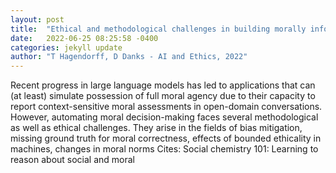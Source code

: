 ```yaml
---
layout: post
title:  "Ethical and methodological challenges in building morally informed AI systems"
date:   2022-06-25 08:25:58 -0400
categories: jekyll update
author: "T Hagendorff, D Danks - AI and Ethics, 2022"
---
```

Recent progress in large language models has led to applications that can (at least) simulate possession of full moral agency due to their capacity to report context-sensitive moral assessments in open-domain conversations. However, automating moral decision-making faces several methodological as well as ethical challenges. They arise in the fields of bias mitigation, missing ground truth for moral correctness, effects of bounded ethicality in machines, changes in moral norms 
Cites: Social chemistry 101: Learning to reason about social and moral